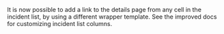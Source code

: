 It is now possible to add a link to the details page from any cell in the
incident list, by using a different wrapper template. See the improved docs for
customizing incident list columns.

